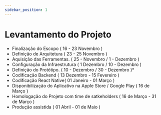 ```yaml
---
sidebar_position: 1
---
```


# Levantamento do Projeto

- Finalização do Escopo ( 16 - 23 Novembro )
- Definição de Arquitetura ( 23 - 25 Novembro )
- Aquisição das Ferramentas. ( 25 - Novembro / 1 - Dezembro )
- Configuração da Infraestrutura ( 1 Dezembro / 10 - Dezembro )
- Definição do Protótipo. ( 10 - Dezembro / 30 - Dezembro )*
- Codificação Backend ( 13 Dezembro - 15 Fevereiro )
- Codificação React Native( 01 Janeiro - 01 Março )
- Disponibilização do Aplicativo na Apple Store / Google Play ( 16 de Março )
- Homologação do Projeto com time de satkeholders ( 16 de Março - 31 de Março )
- Produção assistida ( 01 Abril - 01 de Maio )


